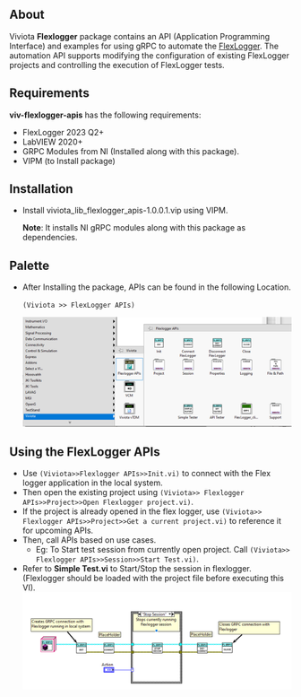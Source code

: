 ## About
Viviota **Flexlogger** package contains an API (Application Programming Interface) and examples for using gRPC to automate the [FlexLogger](https://ni.com/flexlogger).
The automation API supports modifying the configuration of existing FlexLogger projects and controlling the execution of FlexLogger tests.

## Requirements
**viv-flexlogger-apis** has the following requirements:
- FlexLogger 2023 Q2+
- LabVIEW 2020+
- GRPC Modules from NI (Installed along with this package).
- VIPM (to Install package)

## Installation
- Install viviota_lib_flexlogger_apis-1.0.0.1.vip using VIPM.
   
  **Note**: It installs NI gRPC modules along with this package as dependencies.
 
## Palette
- After Installing the package, APIs can be found in the following Location.
   
   `(Viviota >> FlexLogger APIs)`
  

    ![Palette](Img/Palette.png "Palette")

## Using the FlexLogger APIs

- Use `(Viviota>>Flexlogger APIs>>Init.vi)` to connect with the Flex logger application in the local system.
- Then open the existing project using `(Viviota>> Flexlogger APIs>>Project>>Open Flexlogger project.vi)`.
- If the project is already opened in the flex logger, use `(Viviota>> Flexlogger APIs>>Project>>Get a current project.vi)` to reference it for upcoming APIs.
- Then, call APIs based on use cases.
   - Eg: To Start test session from currently open project. Call `(Viviota>> Flexlogger APIs>>Session>>Start Test.vi)`.
- Refer to **Simple Test.vi** to Start/Stop the session in flexlogger. (Flexlogger should be loaded with the project file before executing this VI).
    ![SimpleTestExample](Img/SimpleTestExample.png "SimpleTestExample")

